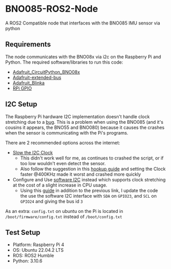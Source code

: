 # BNO085-ROS2-Node
A ROS2 Compatible node that interfaces with the BNO085 IMU sensor via python

## Requirements
The node communicates with the BNO08x via i2c on the Raspberry Pi and Python.
The required software/libraries to run this code:
- [Adafruit_CircuitPython_BNO08x](https://github.com/adafruit/Adafruit_CircuitPython_BNO08x)
- [Adafruit-extended-bus](https://github.com/adafruit/Adafruit_Python_Extended_Bus)
- [Adafruit_Blinka](https://github.com/adafruit/Adafruit_Blinka)
- [RPi GPIO](https://pypi.org/project/RPi.GPIO/)

## I2C Setup
The Raspberry Pi hardware I2C implementation doesn't handle clock stretching due to a [bug](http://www.advamation.com/knowhow/raspberrypi/rpi-i2c-bug.html).
This is a problem when using the BNO085 (and it's cousins it appears, the BNO55 and BNO080) because it causes the crashes when the sensor is communicating with the Pi's programs.

There are 2 recommended options across the internet:
- [Slow the I2C Clock](https://learn.adafruit.com/circuitpython-on-raspberrypi-linux/i2c-clock-stretching)
    - This didn't work well for me, as continues to crashed the script, or if too low wouldn't even detect the sensor.
    - Also follow the suggestion in this [hookup guide](https://learn.adafruit.com/adafruit-9-dof-orientation-imu-fusion-breakout-bno085/python-circuitpython) and setting the Clock faster @400KHz made it worst and crashed more quickly
- Configure and Use [software I2C](https://github.com/fivdi/i2c-bus/blob/master/doc/raspberry-pi-software-i2c.md) instead which supports clock stretching at the cost of a slight increase in CPU usage.
    -  Using this [guide](https://learn.adafruit.com/raspberry-pi-i2c-clock-stretching-fixes/software-i2c) in addition to the previous link, I update the code the use the software I2C interface with `SDA` on `GPIO23`, and `SCL` on `GPIO24` and giving the bus id `3`

As an extra: `config.txt` on ubuntu on the Pi is located in `/boot/firmware/config.txt` instead of `/boot/config.txt`

## Test Setup
- Platform: Raspberry Pi 4
- OS: Ubuntu 22.04.2 LTS
- ROS: ROS2 Humble
- Python: 3.10.6
